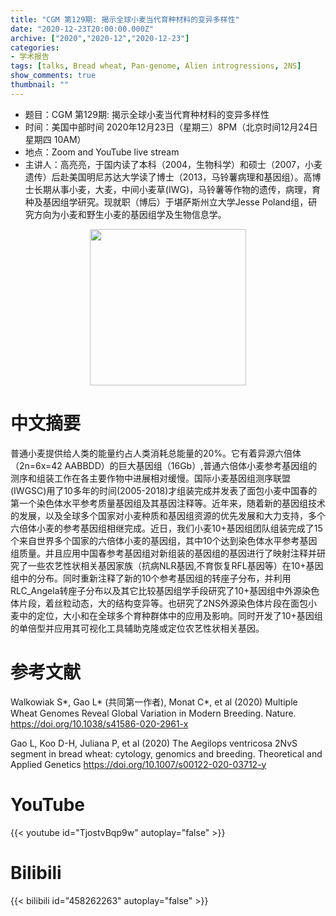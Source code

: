 ```yaml
---
title: "CGM 第129期: 揭示全球小麦当代育种材料的变异多样性"
date: "2020-12-23T20:00:00.000Z"
archive: ["2020","2020-12","2020-12-23"]
categories:
- 学术报告
tags: [talks, Bread wheat, Pan-genome, Alien introgressions, 2NS]
show_comments: true
thumbnail: ""
---
```


- 题目：CGM 第129期: 揭示全球小麦当代育种材料的变异多样性
- 时间：美国中部时间 2020年12月23日（星期三）8PM（北京时间12月24日 星期四 10AM）
- 地点：Zoom and YouTube live stream
- 主讲人：高亮亮，于国内读了本科（2004，生物科学）和硕士（2007，小麦遗传）后赴美国明尼苏达大学读了博士（2013，马铃薯病理和基因组）。高博士长期从事小麦，大麦，中间小麦草(IWG)，马铃薯等作物的遗传，病理，育种及基因组学研究。现就职（博后）于堪萨斯州立大学Jesse Poland组，研究方向为小麦和野生小麦的基因组学及生物信息学。

<div align="center">
<img src="https://i.ibb.co/g9cZG2p/1.png" height=250>
</div>

# 中文摘要

普通小麦提供给人类的能量约占人类消耗总能量的20%。它有着异源六倍体（2n=6x=42 AABBDD）的巨大基因组（16Gb）,普通六倍体小麦参考基因组的测序和组装工作在各主要作物中进展相对缓慢。国际小麦基因组测序联盟(IWGSC)用了10多年的时间(2005-2018)才组装完成并发表了面包小麦中国春的第一个染色体水平参考质量基因组及其基因注释等。近年来，随着新的基因组技术的发展，以及全球多个国家对小麦种质和基因组资源的优先发展和大力支持，多个六倍体小麦的参考基因组相继完成。近日，我们小麦10+基因组团队组装完成了15个来自世界多个国家的六倍体小麦的基因组，其中10个达到染色体水平参考基因组质量。并且应用中国春参考基因组对新组装的基因组的基因进行了映射注释并研究了一些农艺性状相关基因家族（抗病NLR基因,不育恢复RFL基因等）在10+基因组中的分布。同时重新注释了新的10个参考基因组的转座子分布，并利用RLC_Angela转座子分布以及其它比较基因组学手段研究了10+基因组中外源染色体片段，着丝粒动态，大的结构变异等。也研究了2NS外源染色体片段在面包小麦中的定位，大小和在全球多个育种群体中的应用及影响。同时开发了10+基因组的单倍型并应用其可视化工具辅助克隆或定位农艺性状相关基因。

# 参考文献

Walkowiak S*, Gao L* (共同第一作者), Monat C*, et al (2020) Multiple Wheat Genomes Reveal Global Variation in Modern Breeding. Nature. https://doi.org/10.1038/s41586-020-2961-x

Gao L, Koo D-H, Juliana P, et al (2020) The Aegilops ventricosa 2NvS segment in bread wheat: cytology, genomics and breeding. Theoretical and Applied Genetics https://doi.org/10.1007/s00122-020-03712-y

# YouTube

{{< youtube id="TjostvBqp9w" autoplay="false" >}}

# Bilibili

{{< bilibili id="458262263" autoplay="false" >}}

